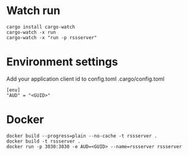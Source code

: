 # Watch run
    cargo install cargo-watch
    cargo-watch -x run
	cargo-watch -x "run -p rssserver"

# Environment settings
Add your application client id to config.toml
.cargo/config.toml

    [env]
    "AUD" = "<GUID>"

# Docker
    docker build --progress=plain --no-cache -t rssserver .
    docker build -t rssserver .
    docker run -p 3030:3030 -e AUD=<GUID> --name=rssserver rssserver